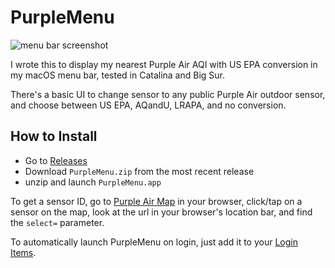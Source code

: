 # PurpleMenu
![menu bar screenshot](https://dl.dropboxusercontent.com/s/ev91nfl9rmq4jp6/Screen%20Shot%202020-10-08%20at%2021.41.22.png?dl=0)

I wrote this to display my nearest Purple Air AQI with US EPA conversion in my macOS menu bar, tested in Catalina and Big Sur.

There's a basic UI to change sensor to any public Purple Air outdoor sensor, and choose between US EPA, AQandU, LRAPA, and no conversion.

## How to Install

* Go to [Releases](https://github.com/ayn/PurpleMenu/releases)
* Download `PurpleMenu.zip` from the most recent release
* unzip and launch `PurpleMenu.app`

To get a sensor ID, go to [Purple Air Map](http://www.purpleair.com/map?mylocation) in your browser, click/tap on a sensor on the map, look at the url in your browser's location bar, and find the `select=` parameter.

To automatically launch PurpleMenu on login, just add it to your [Login Items](https://support.apple.com/guide/mac-help/open-items-automatically-when-you-log-in-mh15189/mac).
